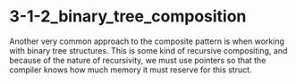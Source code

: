 # 3-1-2_binary_tree_composition

Another very common approach to the composite pattern is when working with binary tree structures.
This is some kind of recursive compositing, and because of the nature of recursivity, we must use pointers so that the compiler knows how much memory it must reserve for this struct.
